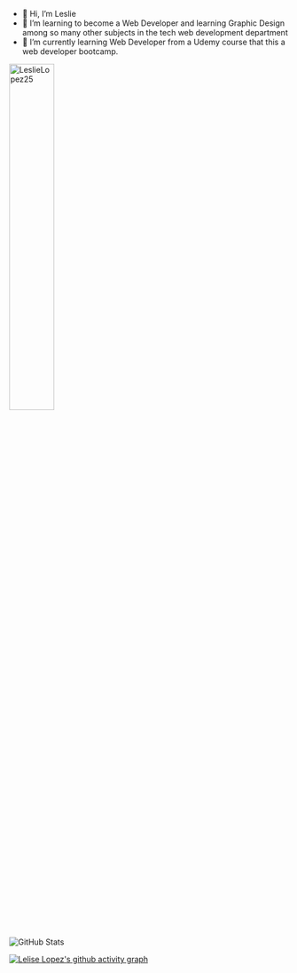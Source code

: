 - 👋 Hi, I’m Leslie
- 👀 I’m learning to become a Web Developer and learning Graphic Design among so many other subjects in the tech web development department
- 🌱 I’m currently learning Web Developer from a Udemy course that this a web developer bootcamp.

<img width="40%" src="https://github-readme-stats.vercel.app/api/top-langs?username=LeslieLopez25&show_icons=true&theme=holi&title_color=ff8000&text_color=ffffff&bg_color=6a6a6a&locale=en&layout=compact&theme=holi&hide_border=true" alt="LeslieLopez25" />

![GitHub Stats](https://github-readme-stats.vercel.app/api?username=LeslieLopez25&theme=holi)

[![Lelise Lopez's github activity graph](https://github-readme-activity-graph.vercel.app/graph?username=LeslieLopez25&theme=react-dark)](https://github.com/LeslieLopez25/github-readme-activity-graph)

<!---
LeslieLopez25/LeslieLopez25 is a ✨ special ✨ repository because its `README.md` (this file) appears on your GitHub profile.
You can click the Preview link to take a look at your changes.
--->
